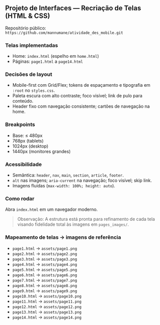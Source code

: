 ## Projeto de Interfaces — Recriação de Telas (HTML & CSS)

Repositório público: `https://github.com/mannumane/atividade_des_mobile.git`

### Telas implementadas
- Home: `index.html` (espelho em `home.html`)
- Páginas: `page1.html` a `page14.html`

### Decisões de layout
- Mobile-first com Grid/Flex; tokens de espaçamento e tipografia em `:root` no `styles.css`.
- Paleta escura com alto contraste; foco visível; link de pulo para conteúdo.
- Header fixo com navegação consistente; cartões de navegação na home.

### Breakpoints
- Base: ≤ 480px
- 768px (tablets)
- 1024px (desktop)
- 1440px (monitores grandes)

### Acessibilidade
- Semântica: `header`, `nav`, `main`, `section`, `article`, `footer`.
- `alt` nas imagens; `aria-current` na navegação; foco visível; skip link.
- Imagens fluidas (`max-width: 100%; height: auto`).

### Como rodar
Abra `index.html` em um navegador moderno.

> Observação: A estrutura está pronta para refinamento de cada tela visando fidelidade total às imagens em `pages_images/`.

### Mapeamento de telas → imagens de referência
- `page1.html` → `assets/page1.png`
- `page2.html` → `assets/page2.png`
- `page3.html` → `assets/page3.png`
- `page4.html` → `assets/page4.png`
- `page5.html` → `assets/page5.png`
- `page6.html` → `assets/page6.png`
- `page7.html` → `assets/page7.png`
- `page8.html` → `assets/page8.png`
- `page9.html` → `assets/page9.png`
- `page10.html` → `assets/page10.png`
- `page11.html` → `assets/page11.png`
- `page12.html` → `assets/page12.png`
- `page13.html` → `assets/page13.png`
- `page14.html` → `assets/page14.png`

